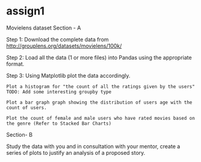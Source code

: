 # assign1
Movielens dataset
Section - A

Step 1: Download the complete data from http://grouplens.org/datasets/movielens/100k/

Step 2: Load all the data (1 or more files) into Pandas using the appropriate format.

Step 3: Using Matplotlib plot the data accordingly.

    Plot a histogram for "the count of all the ratings given by the users" TODO: Add some interesting groupby type

    Plot a bar graph graph showing the distribution of users age with the count of users.

    Plot the count of female and male users who have rated movies based on the genre (Refer to Stacked Bar Charts)

Section- B

Study the data with you and in consultation with your mentor, create a series of plots to justify an analysis of a proposed story.
